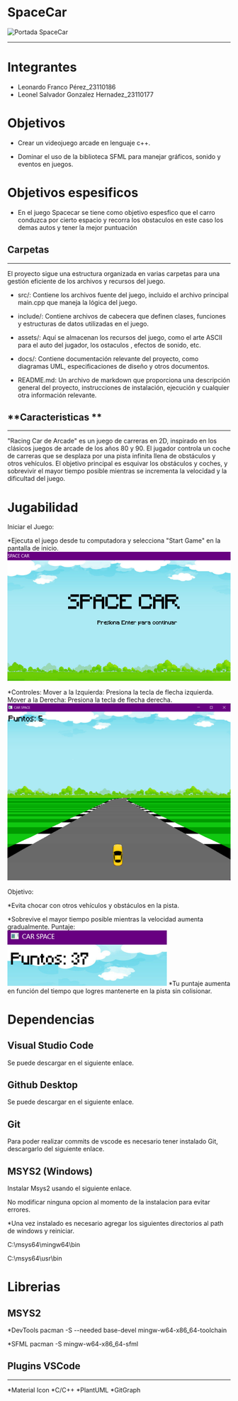 # SpaceCar
![Portada SpaceCar](https://media.istockphoto.com/id/1458751063/es/v%C3%ADdeo/video-animado-de-un-viejo-juego-de-carreras-de-autos-en-estilo-de-8-bits-arcade-pixel-arte-2d.jpg?s=256x256&k=20&c=4nPw4tbcSQUcgEGgQPnJlvN_M_QtPhKdN-oDUs__0fU=)
___
# Integrantes 
* Leonardo Franco Pérez_23110186
* Leonel Salvador Gonzalez Hernadez_23110177

# Objetivos 

* Crear un videojuego arcade en lenguaje c++.

* Dominar el uso de la biblioteca SFML para manejar gráficos, sonido y eventos en juegos.

# Objetivos espesificos
   
 * En el juego Spacecar se tiene como objetivo espesfico que el carro conduzca por cierto espacio y recorra los obstaculos en este caso los demas autos y tener la mejor puntuación
  
## **Carpetas**
___
El proyecto sigue una estructura organizada en varias carpetas para una gestión eficiente de los archivos y recursos del juego.

* src/: Contiene los archivos fuente del juego, incluido el archivo principal main.cpp que maneja la lógica del juego.

* include/: Contiene archivos de cabecera que definen clases, funciones y estructuras de datos utilizadas en el juego.

* assets/: Aquí se almacenan los recursos del juego, como el arte ASCII para el auto del jugador, los ostaculos , efectos de sonido, etc.

* docs/: Contiene documentación relevante del proyecto, como diagramas UML, especificaciones de diseño y otros documentos.

* README.md: Un archivo de markdown que proporciona una descripción general del proyecto, instrucciones de instalación, ejecución y cualquier otra información relevante.

## **Caracteristicas **
___
"Racing Car de Arcade" es un juego de carreras en 2D, inspirado en los clásicos juegos de arcade de los años 80 y 90. El jugador controla un coche de carreras que se desplaza por una pista infinita llena de obstáculos y otros vehículos. El objetivo principal es esquivar los obstáculos y coches, y sobrevivir el mayor tiempo posible mientras se incrementa la velocidad y la dificultad del juego.

# Jugabilidad 
Iniciar el Juego:

*Ejecuta el juego desde tu computadora y selecciona "Start Game" en la pantalla de inicio.
![alt text](image-1.png)

*Controles:
Mover a la Izquierda: Presiona la tecla de flecha izquierda.
Mover a la Derecha: Presiona la tecla de flecha derecha.
![alt text](image-2.png)

Objetivo:

*Evita chocar con otros vehículos y obstáculos en la pista.

*Sobrevive el mayor tiempo posible mientras la velocidad aumenta gradualmente.
Puntaje:
![alt text](image-3.png)
*Tu puntaje aumenta en función del tiempo que logres mantenerte en la pista sin colisionar.

# Dependencias

## **Visual Studio Code**
Se puede descargar en el siguiente enlace.

## **Github Desktop**
Se puede descargar en el siguiente enlace.

## **Git**
Para poder realizar commits de vscode es necesario tener instalado Git, descargarlo del siguiente enlace.

## **MSYS2 (Windows)**
Instalar Msys2 usando el siguiente enlace.

No modificar ninguna opcion al momento de la instalacion para evitar errores.

*Una vez instalado es necesario agregar los siguientes directorios al path de windows y reiniciar.

C:\msys64\mingw64\bin

C:\msys64\usr\bin

# Librerias 
## **MSYS2**

*DevTools
pacman -S --needed base-devel mingw-w64-x86_64-toolchain

*SFML
pacman -S mingw-w64-x86_64-sfml

## **Plugins VSCode**
___

*Material Icon
*C/C++
*PlantUML
*GitGraph